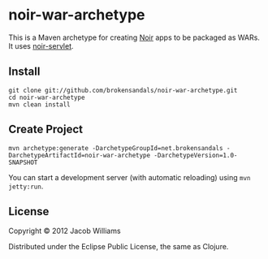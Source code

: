 # noir-war-archetype

This is a Maven archetype for creating [Noir](http://webnoir.org) apps to be packaged as WARs. It
uses [noir-servlet](http://github.com/brokensandals/noir-servlet).

## Install

    git clone git://github.com/brokensandals/noir-war-archetype.git
    cd noir-war-archetype
    mvn clean install

## Create Project

    mvn archetype:generate -DarchetypeGroupId=net.brokensandals -DarchetypeArtifactId=noir-war-archetype -DarchetypeVersion=1.0-SNAPSHOT

You can start a development server (with automatic reloading) using `mvn jetty:run`.

## License

Copyright © 2012 Jacob Williams

Distributed under the Eclipse Public License, the same as Clojure.
